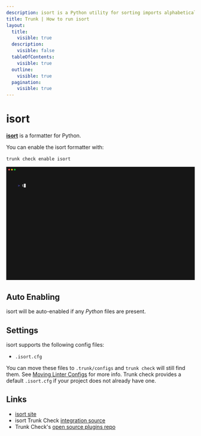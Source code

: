 ```yaml
---
description: isort is a Python utility for sorting imports alphabetically and automatically separating them into sections and by type. 
title: Trunk | How to run isort
layout:
  title:
    visible: true
  description:
    visible: false
  tableOfContents:
    visible: true
  outline:
    visible: true
  pagination:
    visible: true
---
```


# isort

[**isort**](https://pycqa.github.io/isort/) is a formatter for Python.

You can enable the isort formatter with:

```shell
trunk check enable isort
```
![isort example output](./isort.gif)
## Auto Enabling

isort will be auto-enabled if any *Python* files are present.

## Settings

isort supports the following config files:
* `.isort.cfg`

You can move these files to `.trunk/configs` and `trunk check` will still find them. See [Moving Linter Configs](..#moving-linter-configs) for more info.
Trunk check provides a default `.isort.cfg` if your project does not already have one.



## Links

- [isort site](https://pycqa.github.io/isort/)
- isort Trunk Check [integration source](https://github.com/trunk-io/plugins/tree/main/linters/isort)
- Trunk Check's [open source plugins repo](https://github.com/trunk-io/plugins/tree/main)
